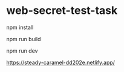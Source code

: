 # web-secret-test-task

npm install


npm run build


npm run dev

https://steady-caramel-dd202e.netlify.app/
